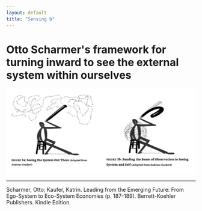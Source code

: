```yaml
---
layout: default
title: "Sensing b"
---
```


# Otto Scharmer's framework for turning inward to see the external system within ourselves

![](media/cleanshot_2024-10-14-at-13-27-19@2x.png)

__________

Scharmer, Otto; Kaufer, Katrin. Leading from the Emerging Future: From Ego-System to Eco-System Economies (p. 187-189). Berrett-Koehler Publishers. Kindle Edition. 



